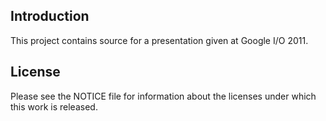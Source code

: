 Introduction
--------------------------------------------------------------------------------
This project contains source for a presentation given at Google I/O 2011.

License
--------------------------------------------------------------------------------
Please see the NOTICE file for information about the licenses under which this
work is released.


